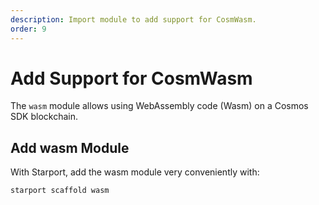 ```yaml
---
description: Import module to add support for CosmWasm.
order: 9
---
```


# Add Support for CosmWasm

The `wasm` module allows using WebAssembly code (Wasm) on a Cosmos SDK blockchain.

## Add wasm Module

With Starport, add the wasm module very conveniently with:

```bash
starport scaffold wasm
```

